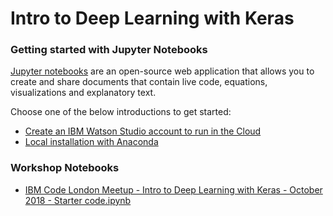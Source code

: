 # Intro to Deep Learning with Keras

### Getting started with Jupyter Notebooks

[Jupyter notebooks](http://jupyter.org/) are an open-source web application that allows you to create and share documents that contain live code, equations, visualizations and explanatory text. 

Choose one of the below introductions to get started:

- [Create an IBM Watson Studio account to run in the Cloud](https://github.com/CoefficientSystems/workshops/blob/master/watson-studio.md)
- [Local installation with Anaconda](http://jupyter.org/install)

### Workshop Notebooks
- [IBM Code London Meetup - Intro to Deep Learning with Keras - October 2018 - Starter code.ipynb](https://github.com/CoefficientSystems/workshops/blob/master/IBM%20Code%20London%20Meetup%20-%20Intro%20to%20Deep%20Learning%20with%20Keras%20-%20October%202018%20-%20Starter%20code.ipynb)

